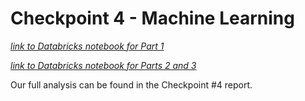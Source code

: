 # Checkpoint 4 - Machine Learning

*[link to Databricks notebook for Part 1](https://databricks-prod-cloudfront.cloud.databricks.com/public/4027ec902e239c93eaaa8714f173bcfc/3752198143680027/299218733307925/3938278916036938/latest.html)*

*[link to Databricks notebook for Parts 2 and 3](https://databricks-prod-cloudfront.cloud.databricks.com/public/4027ec902e239c93eaaa8714f173bcfc/3752198143680027/938376522042796/3938278916036938/latest.html)*

Our full analysis can be found in the Checkpoint #4 report.